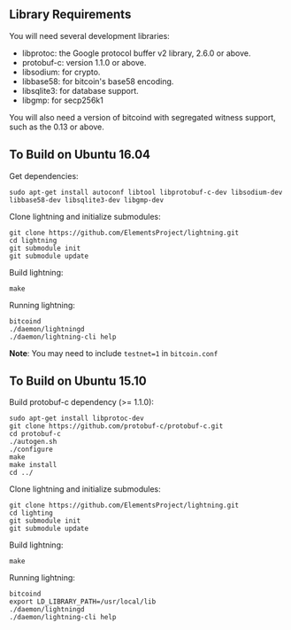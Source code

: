 Library Requirements
--------------------

You will need several development libraries:
* libprotoc: the Google protocol buffer v2 library, 2.6.0 or above.
* protobuf-c: version 1.1.0 or above.
* libsodium: for crypto.
* libbase58: for bitcoin's base58 encoding.
* libsqlite3: for database support.
* libgmp: for secp256k1

You will also need a version of bitcoind with segregated witness support,
such as the 0.13 or above.

To Build on Ubuntu 16.04
---------------------

Get dependencies:
```
sudo apt-get install autoconf libtool libprotobuf-c-dev libsodium-dev libbase58-dev libsqlite3-dev libgmp-dev
```

Clone lightning and initialize submodules:
```
git clone https://github.com/ElementsProject/lightning.git
cd lightning
git submodule init
git submodule update
```

Build lightning:
```
make
```

Running lightning:
```
bitcoind
./daemon/lightningd
./daemon/lightning-cli help
```
**Note**: You may need to include `testnet=1` in `bitcoin.conf`

To Build on Ubuntu 15.10
------------------------
Build protobuf-c dependency (>= 1.1.0):
```
sudo apt-get install libprotoc-dev
git clone https://github.com/protobuf-c/protobuf-c.git
cd protobuf-c
./autogen.sh
./configure
make
make install
cd ../
```

Clone lightning and initialize submodules:
```
git clone https://github.com/ElementsProject/lightning.git
cd lighting
git submodule init
git submodule update
```

Build lightning:
```
make
```

Running lightning:
```
bitcoind
export LD_LIBRARY_PATH=/usr/local/lib
./daemon/lightningd
./daemon/lightning-cli help
```

